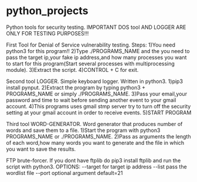 # python_projects
Python tools for security testing.
IMPORTANT DOS tool AND LOGGER ARE ONLY FOR TESTING PURPOSES!!!

First Tool for Denial of Service vulnerability testing.
Steps:
1)You need python3 for this program!!
2)Type ./PROGRAMS_NAME and the you need to pass the target ip,your fake ip address,and how many processes you want to start 
for this program(Start several processes with multiprocessing module).
3)Extract the script.
4)CONTROL + C for exit.

Second tool LOGGER.
Simple keyboard logger.
Written in python3.
1)pip3 install pynput.
2)Extract the program by typing python3 + PROGRAMS_NAME or simply ./PROGRAMS_NAME.
3)Pass your email,your password and time to wait before sending another event to your gmail account.
4)This programs uses gmail stmp server try to turn off the security setting at your gmail account in order to receive events.
5)START PROGRAM 

Third tool WORD-GENERATOR.
Word generator that produces number of words and save them to a file.
1)Start the program with python3 PROGRAMS_NAME or ./PROGRAMS_NAME.
2)Pass as arguments the length of each word,how many words you want to generate and the file in which you want to save the results.

FTP brute-forcer.
If you dont have ftplib do pip3 install ftplib and run the script with python3.
OPTIONS:
--target for target ip address
--list pass the wordlist file
--port optional argument default=21





